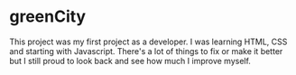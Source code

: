 # greenCity
This project was my first project as a developer. I was learning HTML, CSS and starting with Javascript. There's a lot of things to fix or make it better but I still proud to look back and see how much I improve myself.
